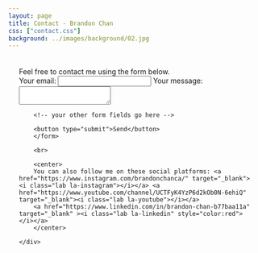 ```yaml
---
layout: page
title: Contact - Brandon Chan
css: ["contact.css"]
background: ../images/background/02.jpg
---
```


<div class="row">
    <div class="col s12 m12 l12" style="padding: 1.5em">
    Feel free to contact me using the form below.
        <form
        action="https://formspree.io/mzbjkgqq"
        method="POST"
        >
        <label>
            Your email:
            <input type="text" name="_replyto">
        </label>
        <label>
            Your message:
            <textarea name="message"></textarea>
        </label>

        <!-- your other form fields go here -->

        <button type="submit">Send</button>
        </form>

        <br>

        <center>
        You can also follow me on these social platforms: <a href="https://www.instagram.com/brandonchanca/" target="_blank"><i class="lab la-instagram"></i></a> <a href="https://www.youtube.com/channel/UCTFyK4YzP6d2kOb0N-6ehiQ" target="_blank"><i class="lab la-youtube"></i></a>
        <a href="https://www.linkedin.com/in/brandon-chan-b77baa11a" target="_blank" ><i class="lab la-linkedin" style="color:red"></i></a>
        </center>
       
    </div>
</div>